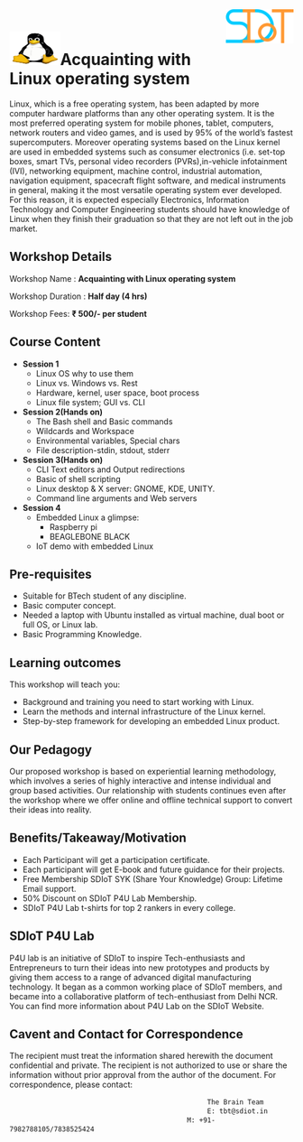 <img align="right" width="120" height="60" src="https://github.com/Team-SDIoT/SDIoT_Events/blob/master/SDIoT%20New%20Logo.png">

# <img src="linux.png" height="60" width="90">Acquainting with Linux operating system
Linux, which is a free operating system, has been adapted by more computer hardware platforms than any other operating system. It is the most preferred operating system for mobile phones, tablet, computers, network routers and video games, and is used by 95% of the world’s fastest supercomputers. Moreover operating systems based on the Linux kernel are used in embedded systems such as consumer electronics (i.e. set-top boxes, smart TVs, personal video recorders (PVRs),in-vehicle infotainment (IVI), networking equipment, machine control, industrial automation, navigation equipment, spacecraft flight software, and medical instruments in general, making it the most versatile operating system ever developed. For this reason, it is expected especially Electronics, Information Technology and Computer Engineering students should have knowledge of Linux when they finish their graduation so that they are not left out in the job market.
## Workshop Details
Workshop Name : **Acquainting with Linux operating system**

Workshop Duration : **Half day (4 hrs)**

Workshop Fees: **₹ 500/- per student** 

## Course Content
+ **Session 1**
  + Linux OS why to use them
  + Linux vs. Windows vs. Rest
  + Hardware, kernel, user space, boot process
  + Linux file system; GUI vs. CLI
+ **Session 2(Hands on)**
  + The Bash shell and Basic commands
  + Wildcards and Workspace
  + Environmental variables, Special chars
  + File description-stdin, stdout, stderr
+ **Session 3(Hands on)**
  + CLI Text editors and Output redirections
  + Basic of shell scripting
  + Linux desktop & X server: GNOME, KDE, UNITY.
  + Command line arguments and Web servers
+ **Session 4**
  + Embedded Linux a glimpse:
     + Raspberry pi
     + BEAGLEBONE BLACK
  + IoT demo with embedded Linux
  
## Pre-requisites
+ Suitable for BTech student of any discipline.
+ Basic computer concept.
+ Needed a laptop with Ubuntu installed as virtual machine, dual boot or full OS, or Linux lab.
+ Basic Programming Knowledge.
## Learning outcomes
This workshop will teach you:
+ Background and training you need to start working with Linux.
+ Learn the methods and internal infrastructure of the Linux kernel.
+ Step-by-step framework for developing an embedded Linux product.
## Our Pedagogy
Our proposed workshop is based on experiential learning methodology, which involves a series of highly interactive and intense individual and group based activities. Our relationship with students continues even after the workshop where we offer online and offline technical support to convert their ideas into reality.
## Benefits/Takeaway/Motivation
+ Each Participant will get a participation certificate.
+ Each participant will get E-book and future guidance for their projects.
+ Free Membership SDIoT SYK (Share Your Knowledge) Group: Lifetime Email support.
+ 50% Discount on SDIoT P4U Lab Membership.
+ SDIoT P4U Lab t-shirts for top 2 rankers in every college.
## SDIoT P4U Lab
P4U lab is an initiative of SDIoT to inspire Tech-enthusiasts and Entrepreneurs to turn their ideas into new prototypes and products by giving them access to a range of advanced digital manufacturing technology. It began as a common working place of SDIoT members, and became into a collaborative platform of tech-enthusiast from Delhi NCR. You can find more information about P4U Lab on the SDIoT Website.
## Cavent and Contact for Correspondence
The recipient must treat the information shared herewith the document confidential and private. The recipient is not authorized to use or share the information without prior approval from the author of the document. For correspondence, please contact:
                                                     
                                                     The Brain Team
                                                     E: tbt@sdiot.in
                                                M: +91-7982788105/7838525424


  

